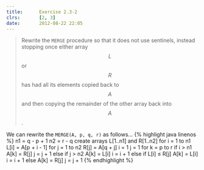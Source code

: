 ```yaml
---
title:      Exercise 2.3-2
clrs:       [2, 3]
date:       2012-08-22 22:05
---
```


>Rewrite the `MERGE` procedure so that it does not use sentinels, instead stopping once either array $$L$$ or $$R$$ has had all its elements copied back to $$A$$ and then copying the remainder of the other array back into $$A$$.

We can rewrite the `MERGE(A, p, q, r)` as follows...
{% highlight java linenos %}
n1 = q - p + 1
n2 = r - q
create arrays L[1..n1] and R[1..n2]
for i = 1 to n1
  L[i] = A[p + i - 1]
for j = 1 to n2
  R[j] = A[q + j]
i = 1
j = 1
for k = p to r
  if i > n1
      A[k] = R[j]
      j = j + 1
  else if j > n2
      A[k] = L[i]
      i = i + 1
  else if L[i] ≤ R[j]
      A[k] = L[i]
      i = i + 1
  else
      A[k] = R[j]
      j = j + 1
{% endhighlight %}